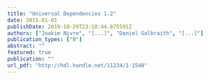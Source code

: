 ```yaml
---
title: "Universal Dependencies 1.2"
date: 2015-01-01
publishDate: 2019-10-29T23:10:44.875591Z
authors: ["Joakim Nivre", "[...]", "Daniel Galbraith", "[...]"]
publication_types: ["0"]
abstract: ""
featured: true
publication: ""
url_pdf: "http://hdl.handle.net/11234/1-1548"
---
```



